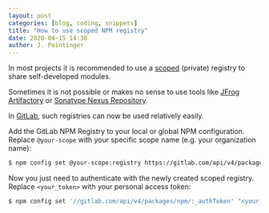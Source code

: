 ```yaml
---
layout: post
categories: [blog, coding, snippets]
title: "How to use scoped NPM registry"
date: 2020-04-15 14:30
author: J. Pointinger
---
```


In most projects it is recommended to use a [scoped](https://docs.npmjs.com/misc/scope) (private) registry to share self-developed modules.

Sometimes it is not possible or makes no sense to use tools like [JFrog Artifactory](https://jfrog.com/artifactory/) or [Sonatype Nexus Repository](https://www.sonatype.com/nexus-repository-oss).

In [GitLab](https://docs.gitlab.com/ee/user/packages/npm_registry/), such registries can now be used relatively easily. 

Add the GitLab NPM Registry to your local or global NPM configuration. Replace `@your-scope` with your specific scope name (e.g. your organization name):

```sh
$ npm config set @your-scope:registry https://gitlab.com/api/v4/packages/npm/ --global
```

Now you just need to authenticate with the newly created scoped registry. Replace `<your_token>` with your personal access token:

```sh
$ npm config set '//gitlab.com/api/v4/packages/npm/:_authToken' "<your_token>" --global
```